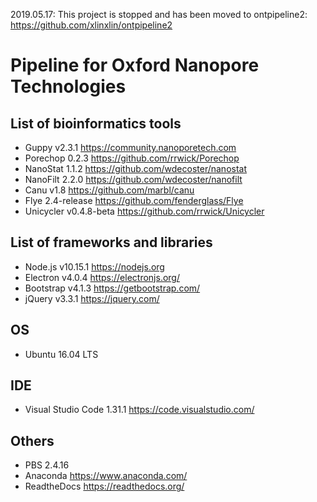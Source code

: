 2019.05.17: This project is stopped and has been moved to ontpipeline2: https://github.com/xlinxlin/ontpipeline2


Pipeline for Oxford Nanopore Technologies
====
List of bioinformatics tools
----
* Guppy v2.3.1 https://community.nanoporetech.com 
* Porechop 0.2.3 https://github.com/rrwick/Porechop 
* NanoStat 1.1.2 https://github.com/wdecoster/nanostat 
* NanoFilt 2.2.0 https://github.com/wdecoster/nanofilt
* Canu v1.8 https://github.com/marbl/canu
* Flye 2.4-release https://github.com/fenderglass/Flye
* Unicycler v0.4.8-beta https://github.com/rrwick/Unicycler

List of frameworks and libraries
----
* Node.js v10.15.1 https://nodejs.org 
* Electron v4.0.4 https://electronjs.org/
* Bootstrap v4.1.3 https://getbootstrap.com/
* jQuery v3.3.1 https://jquery.com/

OS
----
* Ubuntu 16.04 LTS

IDE
----
* Visual Studio Code 1.31.1 https://code.visualstudio.com/

Others
----
* PBS 2.4.16
* Anaconda https://www.anaconda.com/
* ReadtheDocs https://readthedocs.org/
